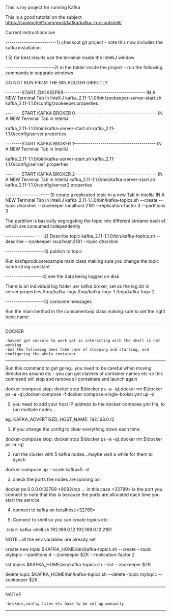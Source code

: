 This is my project for running Kafka

This is a good tutorial on the subject
https://sookocheff.com/post/kafka/kafka-in-a-nutshell/

Current instructions are

-------------------------1) checkout git project - note this now includes the kafka installation

1.5) for best results use the terminal inside the IntelliJ window

------------------------2) in the folder inside the project - run the following commands in separate windows

DO NOT RUN FROM THE BIN FOLDER DIRECTLY


--------START ZOOKEEPER----------------------------------------
IN A NEW Terminal Tab in IntelliJ
kafka_2.11-1.1.0/bin/zookeeper-server-start.sh kafka_2.11-1.1.0/config/zookeeper.properties

--------START KAFKA BROKER 0----------------------------------------
IN A NEW Terminal Tab in IntelliJ

kafka_2.11-1.1.0/bin/kafka-server-start.sh kafka_2.11-1.1.0/config/server.properties

--------START KAFKA BROKER 1----------------------------------------
IN A NEW Terminal Tab in IntelliJ

kafka_2.11-1.1.0/bin/kafka-server-start.sh kafka_2.11-1.1.0/config/server1.properties

--------START KAFKA BROKER 2----------------------------------------
IN A NEW Terminal Tab in IntelliJ
kafka_2.11-1.1.0/bin/kafka-server-start.sh kafka_2.11-1.1.0/config/server2.properties


----------------------3) create a replicated topic in a new Tab in IntelliJ
IN A NEW Terminal Tab in IntelliJ
kafka_2.11-1.1.0/bin/kafka-topics.sh --create --topic dharshini --zookeeper localhost:2181 --replication-factor 3 --partitions 3

The partition is basically segragating the topic into different streams each of which are consumed independently


-------------------2) Describe topic 
kafka_2.11-1.1.0/bin/kafka-topics.sh --describe --zookeeper localhost:2181 --topic dharshini


-------------------3) publish to topic

Run kakfaproducerexample main class making sure you change the topic name string constant

------------------4) see the data being logged on disk

There is an individual log folder per kafka broker, set as the log.dir in server.properties
/tmp/kafka-logs
/tmp/kafka-logs-1
/tmp/kafka-logs-2

-------------------5) consume messages 

Run the main method in the consumerloop class making sure to set the right topic name

____________________________________________________

DOCKER

    -havent got console to work yet so interacting with the shell is not working
    -but the following does take care of stopping and starting, and configuring the whole container
______________________________________________________

Run this command to get going...you need to be careful when moving directories
around etc - you can get clashes of container names etc so this command will
stop and remove all containers and launch again

docker-compose stop; docker stop $(docker ps -a -q);docker rm $(docker ps -a -q);docker-compose -f docker-compose-single-broker.yml up -d

0. you need to add your host IP address to the docker-compose.yml file, to run multiple nodes

eg.
  KAFKA_ADVERTISED_HOST_NAME: 192.168.0.12

1. if you change the config to clear everything down each time:

docker-compose stop; docker stop $(docker ps -a -q);docker rm $(docker ps -a -q)

2. run the cluster with 5 kafka nodes...maybe wait a while for them to synch

docker-compose up --scale kafka=5 -d

3. check the ports the nodes are running on

docker ps
    0.0.0.0:32789->9092/tcp  ... in this case <32789> is the port you connect to
    note that this is because the ports are allocated each time you start the service

4. connect to kafka on localhost:<32789>


5. Connect to shell so you can create topics etc:
        <hostip> <zk ip:zk port>

./start-kafka-shell.sh 192.168.0.12 192.168.0.12:2181

NOTE...all the env variables are already set

create new topic
$KAFKA_HOME/bin/kafka-topics.sh --create --topic mytopic --partitions 4 --zookeeper $ZK --replication-factor 2

list topics
$KAFKA_HOME/bin/kafka-topics.sh --list --zookeeper $ZK

delete topic
$KAFKA_HOME/bin/kafka-topics.sh --delete -topic mytopic --zookeeper $ZK
____________________________________________________

NATIVE

    -brokers,config files etc have to be set up manaully
______________________________________________________
